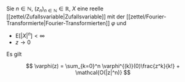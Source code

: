 Sie $n \in \mathbb{N}$, $(z_n)_{n \in \mathbb{N}} \in \mathbb{R}$, $X$ eine reelle [[zettel/Zufallsvariable|Zufallsvariable]] mit der [[zettel/Fourier-Transformierte|Fourier-Transformierten]] $\varphi$ und
- $\text{E}[|X|^n] \lt \infty$
- $z \to 0$

Es gilt

$$
	\varphi(z) = \sum_{k=0}^n \varphi^{(k)}(0)\frac{z^k}{k!} + \mathcal{O(|z|^n)}
$$